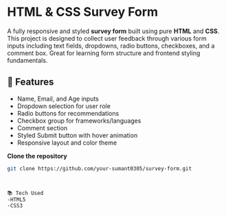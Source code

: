 # HTML & CSS Survey Form

A fully responsive and styled **survey form** built using pure **HTML** and **CSS**. This project is designed to collect user feedback through various form inputs including text fields, dropdowns, radio buttons, checkboxes, and a comment box. Great for learning form structure and frontend styling fundamentals.

## 🌟 Features

- Name, Email, and Age inputs
- Dropdown selection for user role
- Radio buttons for recommendations
- Checkbox group for frameworks/languages
- Comment section
- Styled Submit button with hover animation
- Responsive layout and color theme

**Clone the repository**
   ```bash
   git clone https://github.com/your-sumant0305/survey-form.git



📚 Tech Used
-HTML5
-CSS3